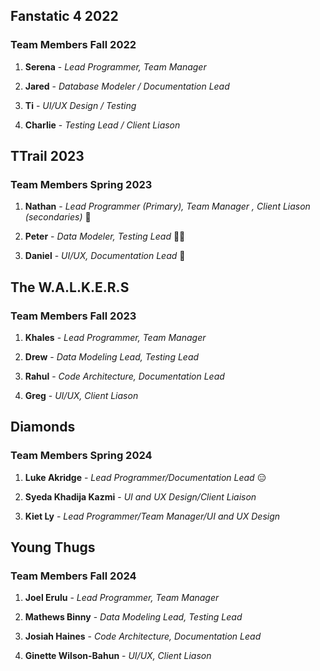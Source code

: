 ## Fanstatic 4 2022

### Team Members Fall 2022

1. **Serena** - _Lead Programmer, Team Manager_

2. **Jared** - _Database Modeler / Documentation Lead_

3. **Ti** - _UI/UX Design / Testing_

4. **Charlie** - _Testing Lead / Client Liason_



## TTrail 2023

### Team Members Spring 2023

1. **Nathan** - _Lead Programmer (Primary), Team Manager , Client Liason (secondaries)_ :ghost:

2. **Peter** - _Data Modeler, Testing Lead_ :mage_man:

3. **Daniel** - _UI/UX, Documentation Lead_ :bat:



## The W.A.L.K.E.R.S

### Team Members Fall 2023

1. **Khales** - _Lead Programmer, Team Manager_

2. **Drew** - _Data Modeling Lead, Testing Lead_

3. **Rahul** - _Code Architecture, Documentation Lead_

4. **Greg** - _UI/UX, Client Liason_



## Diamonds

### Team Members Spring 2024

1. **Luke Akridge** - _Lead Programmer/Documentation Lead_ :expressionless:

2. **Syeda Khadija Kazmi** - _UI and UX Design/Client Liaison_

3. **Kiet Ly** - _Lead Programmer/Team Manager/UI and UX Design_



## Young Thugs

### Team Members Fall 2024

1. **Joel Erulu** - _Lead Programmer, Team Manager_

2. **Mathews Binny** - _Data Modeling Lead, Testing Lead_

3. **Josiah Haines** - _Code Architecture, Documentation Lead_

4. **Ginette Wilson-Bahun** - _UI/UX, Client Liason_